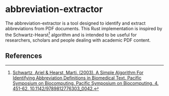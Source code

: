 # abbreviation-extractor
The abbreviation-extractor is a tool designed to identify and extract abbreviations from PDF documents.
This Rust implementation is inspired by the Schwartz-Hearst[^1] algorithm and is intended to be useful 
for researchers, scholars and people dealing with academic PDF content.


## References
[^1]: [Schwartz, Ariel & Hearst, Marti. (2003). A Simple Algorithm For Identifying Abbreviation Definitions in Biomedical Text. 
Pacific Symposium on Biocomputing. Pacific Symposium on Biocomputing. 4. 451-62. 10.1142/9789812776303_0042.](https://psb.stanford.edu/psb-online/proceedings/psb03/schwartz.pdf)